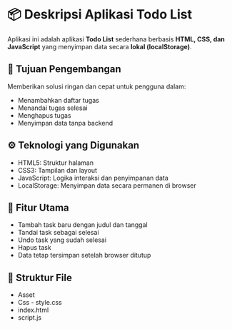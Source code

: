 # 📦 Deskripsi Aplikasi Todo List

Aplikasi ini adalah aplikasi **Todo List** sederhana berbasis **HTML, CSS, dan JavaScript** yang menyimpan data secara **lokal (localStorage)**.

## 🎯 Tujuan Pengembangan
Memberikan solusi ringan dan cepat untuk pengguna dalam:
- Menambahkan daftar tugas
- Menandai tugas selesai
- Menghapus tugas
- Menyimpan data tanpa backend

## ⚙️ Teknologi yang Digunakan
- HTML5: Struktur halaman
- CSS3: Tampilan dan layout
- JavaScript: Logika interaksi dan penyimpanan data
- LocalStorage: Menyimpan data secara permanen di browser

## 🧩 Fitur Utama
- Tambah task baru dengan judul dan tanggal
- Tandai task sebagai selesai
- Undo task yang sudah selesai
- Hapus task
- Data tetap tersimpan setelah browser ditutup

## 📁 Struktur File
- Asset
- Css - style.css
- index.html
- script.js

